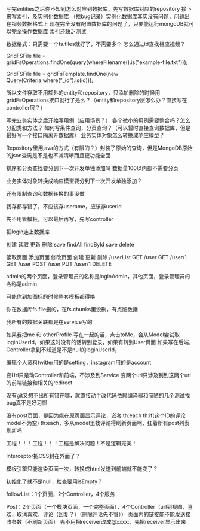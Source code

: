 写完entities之后你不知到怎么对应到数据库，先写数据库对应的repository
接下来写索引，及实例化数据库
（找bug记录）实例化数据库其实没有问题，问题出在视频数据格式上
现在完全没有配置数据库的问题了，只要能运行mongoDB就可以完全操作数据库
索引还缺乏测试

数据格式：只需要一个fs.files就好了，不需要多个
怎么通过id查找相应视频？

GridFSFile file = gridFsOperations.findOne(query(whereFilename().is("example-file.txt")));

GridFSFile file = gridFsTemplate.findOne(new Query(Criteria.where("_id").is(id)));

所以文件存取不用额外的entity和repository，只添加删除的时候用gridFsOperations接口就行了是么？（entity和repository层怎么办？直接写在controller层？）


写完业务实体之后开始写用例（应用场景？）
各个微小的用例需要整合吗？怎么分配类和方法？
如何写条件查询，分页查询？（可以暂时直接查询数据库，但是最好写一个接口隔离开数据库）
业务实体对象怎么转换成响应模型？


Repository里用java的方式（有限的？）封装了原始的查询，但是MongoDB原始的json查询是不是也不减清晰而且更功能全面

排序和分页查找要分到下一次开发单独添加吗
数据量100以内都不需要分页

业务实体对象转换成响应模型要分到下一次开发单独添加？


还有限制查询和数据转换的事没做

我存都存错了，不应该存userame，应该存userId


先不用管模板，可以最后再写，先写controller

把login连上数据库

创建 读取             更新 删除
save findAll findById save delete

读取页面        添加页面     修改页面       创建         更新          删除
/userList GET   /user GET   /user/1 GET    /user POST   /user PUT    /user/1 DELETE


admin的两个页面，登录管理员的名称是loginAdmin，其他页面，登录管理员的名称是admin


可能你到加图标的时候整套模板都得换

你在数据库fs.file删的，在fs.chunks里没删，有点脏数据


我所有的数据关联都是在service写的

如果我把me 和 otherProfile 写在一起的话，点击toMe，会从Model尝试取loginUserId，如果这时没有的话转到登录，如果有转到User页面
如果写在后端，Controller拿到不知道是不是null的loginUserId，

编辑个人资料twitter用的是setting，instagram用的是account

变Url只是动Controller和前端，不涉及到Service
变两个url只涉及到到这两个url的前端链接和相关的redirect

没有git又想不出所有错在哪，就直接动手改代码依赖编译器和简陋的几个测试找bug真不是好习惯

没有post页面，是因为能在原页面显示评论，嵌套 th:each th:if(这个ID的评论model不为空) th:each，多从model里找评论得刷新页面啊，扛着所有post列表刷新吗


工程！！！工程！！！工程是解决问题！不是逻辑完美！

Interceptor把CSS封在外面了？


模板引擎只能渲染页面一次，转换成html发送到前端就不能变了？

初始化了就不是null，检查要用isEmpty？


followList：1个页面，2个Controller，4个服务

Post：2个页面（一个模块页面，一个完整页面），4个Controller（url到视图，喜欢，取消喜欢，评论（回复？）（删除评论先不管））
页面内的链接能不能发送接收参数（不刷新页面）
先不用把receiver改成@xxxx:，先把receiver显示出来